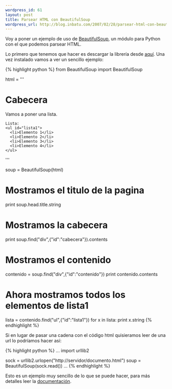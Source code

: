 ```yaml
--- 
wordpress_id: 61
layout: post
title: Parsear HTML con BeautifulSoup
wordpress_url: http://blog.inbatu.com/2007/02/28/parsear-html-con-beautifulsoup/
---
```

Voy a poner un ejemplo de uso de <a href="http://www.crummy.com/software/BeautifulSoup/">BeautifulSoup</a>, un módulo para Python con el que podemos parsear HTML.

Lo primero que tenemos que hacer es descargar la librería desde <a href="http://www.crummy.com/software/BeautifulSoup/download/BeautifulSoup.tar.gz">aquí</a>.
Una vez instalado vamos a ver un sencillo ejemplo:

{% highlight python %}
from BeautifulSoup import BeautifulSoup

html = '''<html>
  <head><title>Titulo de la pagina</title></head>
  <body>
  <div id="cabecera"><h1>Cabecera</h1></div>
  <div id="contenido">
    Vamos a poner una lista.

    Lista:
    <ul id="lista1">
      <li>Elemento 1</li>
      <li>Elemento 2</li>
      <li>Elemento 3</li>
      <li>Elemento 4</li>
    </ul>
    
  </div>
  </body>
  </html>'''

soup = BeautifulSoup(html)

# Mostramos el titulo de la pagina
print soup.head.title.string

# Mostramos la cabecera
print soup.find("div",{"id":"cabecera"}).contents

# Mostramos el contenido
contenido = soup.find("div",{"id":"contenido"})
print contenido.contents

# Ahora mostramos todos los elementos de lista1
lista = contenido.find("ul",{"id":"lista1"})
for x in lista:
    print x.string
{% endhighlight %}

Si en lugar de pasar una cadena con el código html quisieramos leer de una url lo podríamos hacer así:

{% highlight python %}
...
import urllib2

sock = urllib2.urlopen("http://servidor/documento.html")
soup = BeautifulSoup(sock.read())
...
{% endhighlight %}

Esto es un ejemplo muy sencillo de lo que se puede hacer, para más detalles leer la <a href="http://www.crummy.com/software/BeautifulSoup/documentation.html">documentación</a>.
